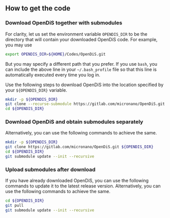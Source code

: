 ## How to get the code

### Download OpenDiS together with submodules

For clarity, let us set the environment variable ```OPENDIS_DIR``` to be the directory that will contain your downloaded OpenDiS code.  For example, you may use
```bash
export OPENDIS_DIR=${HOME}/Codes/OpenDiS.git
```
But you may specify a different path that you prefer.  If you use ```bash```, you can include the above line in your ```~/.bash_profile``` file so that this line is automatically executed every time you log in.

Use the following steps to download OpenDiS into the location specified by your ```${OPENDIS_DIR}``` variable.

```bash
mkdir -p ${OPENDIS_DIR}
git clone --recurse-submodule https://gitlab.com/micronano/OpenDiS.git ${OPENDIS_DIR}
cd ${OPENDIS_DIR}
```


### Download OpenDiS and obtain submodules separately

Alternatively, you can use the following commands to achieve the same.
```bash
mkdir -p ${OPENDIS_DIR}
git clone https://gitlab.com/micronano/OpenDiS.git ${OPENDIS_DIR}
cd ${OPENDIS_DIR}
git submodule update --init --recursive
```

### Upload submodules after download

If you have already downloaded OpenDiS, you can use the following commands to update it to the latest release version.
Alternatively, you can use the following commands to achieve the same.
```bash
cd ${OPENDIS_DIR}
git pull
git submodule update --init --recursive
```
